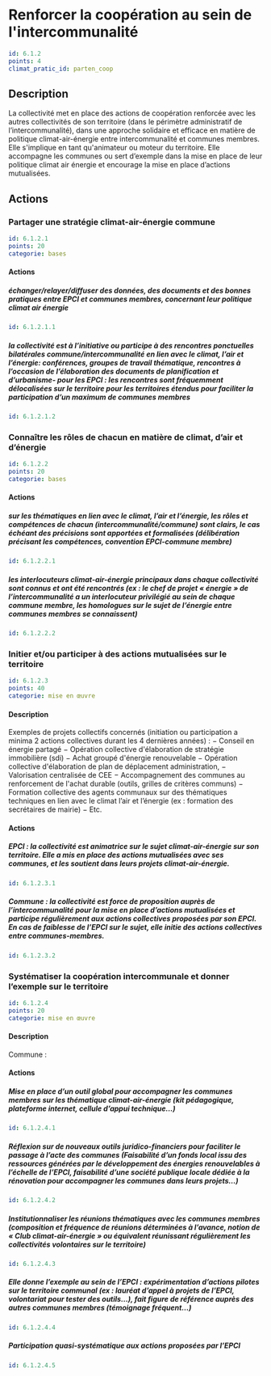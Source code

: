 # Renforcer la coopération au sein de l'intercommunalité
```yaml
id: 6.1.2
points: 4
climat_pratic_id: parten_coop
```
## Description
La collectivité met en place des actions de coopération renforcée avec les autres collectivités de son territoire (dans le périmètre administratif de l’intercommunalité), dans une approche solidaire et efficace en matière de politique climat-air-énergie entre intercommunalité et communes membres. Elle s'implique en tant qu'animateur ou moteur du territoire. Elle accompagne les communes ou sert d’exemple dans la mise en place de leur politique climat air énergie et encourage la mise en place d’actions mutualisées.


## Actions
### Partager une stratégie climat-air-énergie commune
```yaml
id: 6.1.2.1
points: 20
categorie: bases
```
#### Actions
##### échanger/relayer/diffuser des données, des documents et des bonnes pratiques entre EPCI et communes membres, concernant leur politique climat air énergie
```yaml
id: 6.1.2.1.1
```

##### la collectivité est à l’initiative ou participe à des rencontres ponctuelles bilatérales commune/intercommunalité en lien avec le climat, l’air et l’énergie: conférences, groupes de travail thématique, rencontres à l’occasion de l’élaboration des documents de planification et d’urbanisme- pour les EPCI : les rencontres sont fréquemment délocalisées sur le territoire pour les territoires étendus pour faciliter la participation d’un maximum de communes membres
```yaml
id: 6.1.2.1.2
```


### Connaître les rôles de chacun en matière de climat, d’air et d’énergie
```yaml
id: 6.1.2.2
points: 20
categorie: bases
```
#### Actions
##### sur les thématiques en lien avec le climat, l’air et l’énergie, les rôles et compétences de chacun (intercommunalité/commune) sont clairs, le cas échéant des précisions sont apportées et formalisées (délibération précisant les compétences, convention EPCI-commune membre)
```yaml
id: 6.1.2.2.1
```

##### les interlocuteurs climat-air-énergie principaux dans chaque collectivité sont connus et ont été rencontrés (ex : le chef de projet « énergie » de l’intercommunalité a un interlocuteur privilégié au sein de chaque commune membre, les homologues sur le sujet de l’énergie entre communes membres se connaissent)
```yaml
id: 6.1.2.2.2
```


### Initier et/ou participer à des actions mutualisées sur le territoire
```yaml
id: 6.1.2.3
points: 40
categorie: mise en œuvre
```
#### Description
Exemples de projets collectifs concernés (initiation ou participation a minima 2 actions collectives durant les 4 dernières années) :
− Conseil en énergie partagé
− Opération collective d'élaboration de stratégie immobilière (sdi)
− Achat groupé d'énergie renouvelable
− Opération collective d'élaboration de plan de déplacement administration,
− Valorisation centralisée de CEE
− Accompagnement des communes au renforcement de l'achat durable (outils, grilles de critères communs)
− Formation collective des agents communaux sur des thématiques techniques en lien avec le climat l’air et l’énergie (ex : formation des secrétaires de mairie)
− Etc.

#### Actions
##### EPCI : la collectivité est animatrice sur le sujet climat-air-énergie sur son territoire. Elle a mis en place des actions mutualisées avec ses communes, et les soutient dans leurs projets climat-air-énergie.
```yaml
id: 6.1.2.3.1
```

##### Commune : la collectivité est force de proposition auprès de l’intercommunalité pour la mise en place d’actions mutualisées et participe régulièrement aux actions collectives proposées par son EPCI. En cas de faiblesse de l’EPCI sur le sujet, elle initie des actions collectives entre communes-membres.
```yaml
id: 6.1.2.3.2
```


### Systématiser la coopération intercommunale et donner l’exemple sur le territoire
```yaml
id: 6.1.2.4
points: 20
categorie: mise en œuvre
```
#### Description
Commune :

#### Actions
##### Mise en place d’un outil global pour accompagner les communes membres sur les thématique climat-air-énergie (kit pédagogique, plateforme internet, cellule d’appui technique…)
```yaml
id: 6.1.2.4.1
```

##### Réflexion sur de nouveaux outils juridico-financiers pour faciliter le passage à l’acte des communes (Faisabilité d’un fonds local issu des ressources générées par le développement des énergies renouvelables à l’échelle de l’EPCI, faisabilité d’une société publique locale dédiée à la rénovation pour accompagner les communes dans leurs projets…)
```yaml
id: 6.1.2.4.2
```

##### Institutionnaliser les réunions thématiques avec les communes membres (composition et fréquence de réunions déterminées à l’avance, notion de « Club climat-air-énergie » ou équivalent réunissant régulièrement les collectivités volontaires sur le territoire)
```yaml
id: 6.1.2.4.3
```

##### Elle donne l’exemple au sein de l’EPCI : expérimentation d’actions pilotes sur le territoire communal (ex : lauréat d’appel à projets de l’EPCI, volontariat pour tester des outils…), fait figure de référence auprès des autres communes membres (témoignage fréquent…)
```yaml
id: 6.1.2.4.4
```

##### Participation quasi-systématique aux actions proposées par l’EPCI
```yaml
id: 6.1.2.4.5
```


